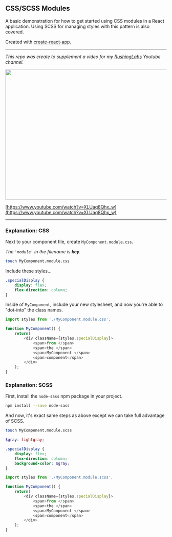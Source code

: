 ## CSS/SCSS Modules

A basic demonstration for how to get started using CSS modules in a React application. Using SCSS for managing styles with this pattern is also covered.

Created with [create-react-app](https://github.com/facebook/create-react-app).

<hr />

*This repo was create to supplement a video for my [RushingLabs](https://www.youtube.com/channel/UCMbD6urmMQBUUxjjvyXgaxw) Youtube channel.*

[<img src="https://meddlin-web.s3.us-east-2.amazonaws.com/video-thumbnails/css-modules/1566721062761_20190825034449357.jpg" width="720" height="405">](https://www.youtube.com/watch?v=XLUaq8Qhx_w)

[https://www.youtube.com/watch?v=XLUaq8Qhx_w](https://www.youtube.com/watch?v=XLUaq8Qhx_w)

<hr />

### Explanation: CSS

Next to your component file, create `MyComponent.module.css`. 

*The `'module'` in the filename is **key**.*

```bash
touch MyComponent.module.css
```

Include these styles...

```css
.specialDisplay {
	display: flex;
	flex-direction: column;
}
```

Inside of `MyComponent`, include your new stylesheet, and now you're able to "dot-into" the class names.

```js
import styles from './MyComponent.module.css';

function MyComponent() {
	return(
		<div className={styles.specialDisplay}>
			<span>from </span>
			<span>the </span>
			<span>MyComponent </span>
			<span>component</span>
		</div>
	);
}
```

### Explanation: SCSS

First, install the `node-sass` npm package in your project.

```bash
npm install --save node-sass
```

And now, it's exact same steps as above except we can take full advantage of SCSS.

```bash
touch MyComponent.module.scss
```

```scss
$gray: lightgray;

.specialDisplay {
	display: flex;
    flex-direction: column;
    background-color: $gray;
}
```

```js
import styles from './MyComponent.module.scss';

function MyComponent() {
	return(
		<div className={styles.specialDisplay}>
			<span>from </span>
			<span>the </span>
			<span>MyComponent </span>
			<span>component</span>
		</div>
	);
}
```